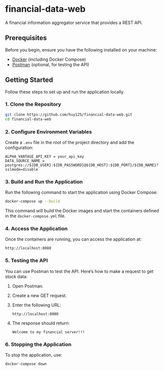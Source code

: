 # financial-data-web

A financial information aggregator service that provides a REST API.

## Prerequisites

Before you begin, ensure you have the following installed on your machine:

- [Docker](https://www.docker.com/get-started) (including Docker Compose)
- [Postman](https://www.postman.com/downloads/) (optional, for testing the API)

## Getting Started

Follow these steps to set up and run the application locally.

### 1. Clone the Repository

```bash
git clone https://github.com/huy125/financial-data-web.git
cd financial-data-web
```

### 2. Configure Environment Variables

Create a `.env` file in the root of the project directory and add the configuration:

```plaintext
ALPHA_VANTAGE_API_KEY = your_api_key
DATA_SOURCE_NAME = postgres://${DB_USER}:${DB_PASSWORD}@${DB_HOST}:${DB_PORT}/${DB_NAME}?sslmode=disable
```

### 3. Build and Run the Application

Run the following command to start the application using Docker Compose:

```bash
docker-compose up --build
```

This command will build the Docker images and start the containers defined in the `docker-compose.yml` file.

### 4. Access the Application

Once the containers are running, you can access the application at:

```
http://localhost:8080
```

### 5. Testing the API

You can use Postman to test the API. Here’s how to make a request to get stock data:

1. Open Postman.
2. Create a new GET request.
3. Enter the following URL:

   ```
   http://localhost:8080
   ```

4. The response should return:

    ```
    Welcome to my financial server!!!
    ```

### 6. Stopping the Application

To stop the application, use:

```bash
docker-compose down
```
